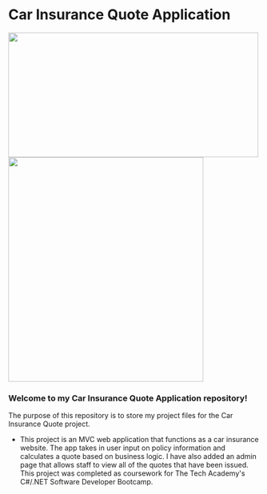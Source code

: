 # Car Insurance Quote Application
<img src="https://github.com/tbon27/C-Sharp-Projects/blob/main/CarInsurance/readmeSS1.png" width="500" height="250"> <img src="https://github.com/tbon27/C-Sharp-Projects/blob/main/CarInsurance/readmeSS2.png" width="390" height="450"> 

### Welcome to my Car Insurance Quote Application repository!

The purpose of this repository is to store my project files for the Car Insurance Quote project.

- This project is an MVC web application that functions as a car insurance website. The app takes in user input on policy information and calculates a quote based on business logic. I have also added an admin page that allows staff to view all of the quotes that have been issued. This project was completed as coursework for The Tech Academy's C#/.NET Software Developer Bootcamp.
